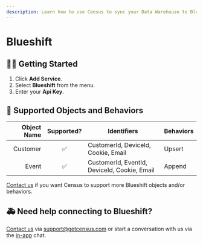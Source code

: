 ```yaml
---
description: Learn how to use Census to sync your Data Warehouse to Blueshift.
---
```


# Blueshift

## 🏃‍♀️ Getting Started

1. Click **Add Service**.
2. Select **Blueshift** from the menu.
3. Enter your **Api Key**.

## 🔀 Supported Objects and Behaviors

| **Object Name** | **Supported?** | **Identifiers**  | **Behaviors** |
| --------------: | :------------: | ---------------- | --------------|
| Customer | ✅ | CustomerId, DeviceId, Cookie, Email | Upsert |
| Event | ✅ | CustomerId, EventId, DeviceId, Cookie, Email | Append |

[Contact us](mailto:support@getcensus.com) if you want Census to support more Blueshift objects and/or behaviors.

## 🚑 Need help connecting to Blueshift?

[Contact us](mailto:support@getcensus.com) via support@getcensus.com or start a conversation with us via the [in-app](https://app.getcensus.com) chat.
